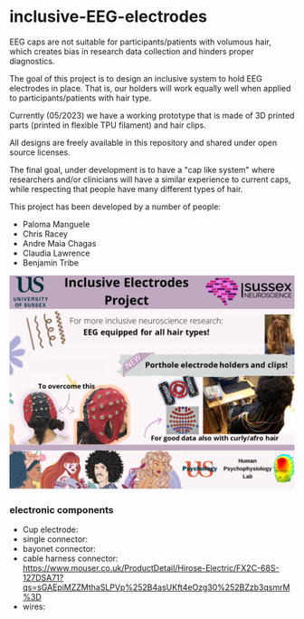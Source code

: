 # inclusive-EEG-electrodes


EEG caps are not suitable for participants/patients with volumous hair, which creates bias in research data collection and hinders proper diagnostics.

The goal of this project is to design an inclusive system to hold EEG electrodes in place. That is, our holders will work equally well when applied to participants/patients with hair type.

Currently (05/2023) we have a working prototype that is made of 3D printed parts (printed in flexible TPU filament) and hair clips. 

All designs are freely available in this repository and shared under open source licenses. 

The final goal, under development is to have a "cap like system" where researchers and/or clinicians will have a similar experience to current caps, while respecting that people have many different types of hair.

This project has been developed by a number of people:

- Paloma Manguele
- Chris Racey
- Andre Maia Chagas
- Claudia Lawrence
- Benjamin Tribe



![](inclusiveElectrodesDemoday_final.png)



### electronic components
- Cup electrode:
- single connector:
- bayonet connector:
- cable harness connector: https://www.mouser.co.uk/ProductDetail/Hirose-Electric/FX2C-68S-127DSA71?qs=sGAEpiMZZMthaSLPVp%252B4asUKft4eOzg30%252BZzb3qsmrM%3D
- wires: 



